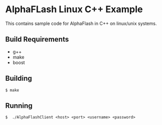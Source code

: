 # AlphaFLash Linux C++ Example

This contains sample code for AlphaFlash in C++ on linux/unix systems.

## Build Requirements

 - g++
 - make
 - boost

## Building

    $ make

## Running

    $  ./AlphaFlashClient <host> <port> <username> <password>